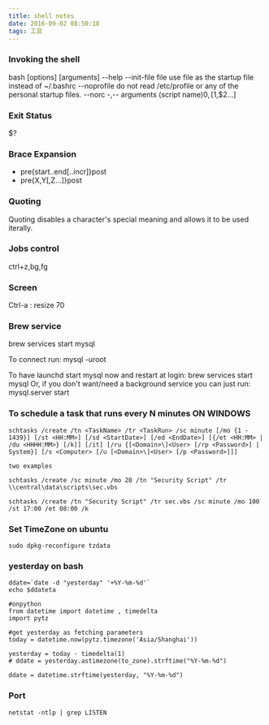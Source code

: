 ```yaml
---
title: shell notes
date: 2016-09-02 08:50:18
tags: 工具
---
```


### Invoking the shell
bash [options] [arguments]
--help
--init-file file
use file as the startup file instead of ~/.bashrc
--noprofile
do not read /etc/profile or any of the personal startup files.
--norc
-,--
arguments (script name)$0,[$1,$2...]

### Exit Status
$?


### Brace Expansion
 - pre{start..end[..incr]}post
 - pre{X,Y[,Z...]}post

### Quoting
Quoting disables a character's special meaning and allows it to be used iterally.


### Jobs control
ctrl+z,bg,fg

### Screen
Ctrl-a : resize 70

### Brew service
brew services start mysql

To connect run:
    mysql -uroot

To have launchd start mysql now and restart at login:
  brew services start mysql
Or, if you don't want/need a background service you can just run:
  mysql.server start

### To schedule a task that runs every N minutes ON WINDOWS
```
schtasks /create /tn <TaskName> /tr <TaskRun> /sc minute [/mo {1 - 1439}] [/st <HH:MM>] [/sd <StartDate>] [/ed <EndDate>] [{/et <HH:MM> | /du <HHHH:MM>} [/k]] [/it] [/ru {[<Domain>\]<User> [/rp <Password>] | System}] [/s <Computer> [/u [<Domain>\]<User> [/p <Password>]]]

two examples

schtasks /create /sc minute /mo 20 /tn "Security Script" /tr \\central\data\scripts\sec.vbs

schtasks /create /tn "Security Script" /tr sec.vbs /sc minute /mo 100 /st 17:00 /et 08:00 /k

```

### Set TimeZone on ubuntu

```
sudo dpkg-reconfigure tzdata
```

### yesterday on bash

```
ddate=`date -d "yesterday" '+%Y-%m-%d'`
echo $ddateta

#onpython
from datetime import datetime , timedelta
import pytz

#get yesterday as fetching parameters
today = datetime.now(pytz.timezone('Asia/Shanghai'))

yesterday = today - timedelta(1)
# ddate = yesterday.astimezone(to_zone).strftime("%Y-%m-%d")

ddate = datetime.strftime(yesterday, "%Y-%m-%d")

```

### Port
```
netstat -ntlp | grep LISTEN
```
 
